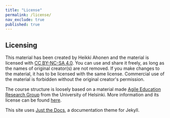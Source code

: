 ```yaml
---
title: "License"
permalink: /license/
nav_exclude: true
published: true
---
```


## Licensing

This material has been created by Heikki Ahonen and the material is licensed with [CC BY-NC-SA 4.0](https://creativecommons.org/licenses/by-nc-sa/4.0/deed). You can use and share it freely, as long as the names of original creator(s) are not removed. If you make changes to the material, it has to be licensed with the same license. Commercial use of the material is forbidden without the original creator's permission.

The course structure is loosely based on a material made [Agile Education Research Group](https://www.helsinki.fi/en/researchgroups/data-driven-education) from the University of Helsinki. More information and its license can be found [here](https://ohjelmointi-19.mooc.fi/credits).

This site uses [Just the Docs](https://github.com/pmarsceill/just-the-docs), a documentation theme for Jekyll.